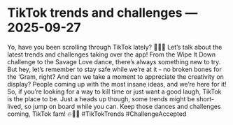 # TikTok trends and challenges — 2025-09-27

Yo, have you been scrolling through TikTok lately? 📱💃🏽 Let’s talk about the latest trends and challenges taking over the app! From the Wipe It Down challenge to the Savage Love dance, there’s always something new to try. But hey, let’s remember to stay safe while we’re at it - no broken bones for the ‘Gram, right? And can we take a moment to appreciate the creativity on display? People coming up with the most insane ideas, and we’re here for it! So, if you’re looking for a way to kill time or just want a good laugh, TikTok is the place to be. Just a heads up though, some trends might be short-lived, so jump on board while you can. Keep those dances and challenges coming, TikTok fam! 🔥💃🏽 #TikTokTrends #ChallengeAccepted